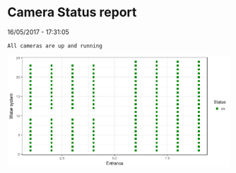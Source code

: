 Camera Status report
================
16/05/2017 - 17:31:05

    All cameras are up and running

![](camreport_files/figure-markdown_github/unnamed-chunk-2-1.png)
